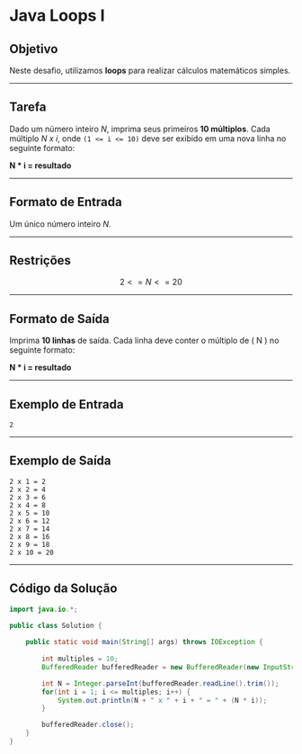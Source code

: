 # Java Loops I

## Objetivo

Neste desafio, utilizamos **loops** para realizar cálculos matemáticos simples.

---

## Tarefa

Dado um número inteiro *N*, imprima seus primeiros **10 múltiplos**. Cada múltiplo *N x i*, onde `(1 <= i <= 10)` deve ser exibido em uma nova linha no seguinte formato:

**N * i = resultado**

---

## Formato de Entrada

Um único número inteiro *N*.

---

## Restrições

$$
2 <= N <= 20
$$

---

## Formato de Saída

Imprima **10 linhas** de saída. Cada linha deve conter o múltiplo de \( N \) no seguinte formato:


**N * i = resultado**


---

## Exemplo de Entrada

```plaintext
2
```

---

## Exemplo de Saída

```plaintext
2 x 1 = 2
2 x 2 = 4
2 x 3 = 6
2 x 4 = 8
2 x 5 = 10
2 x 6 = 12
2 x 7 = 14
2 x 8 = 16
2 x 9 = 18
2 x 10 = 20
```

---

## Código da Solução

```java
import java.io.*;

public class Solution {
    
    public static void main(String[] args) throws IOException {
        
        int multiples = 10;
        BufferedReader bufferedReader = new BufferedReader(new InputStreamReader(System.in));

        int N = Integer.parseInt(bufferedReader.readLine().trim());
        for(int i = 1; i <= multiples; i++) {
            System.out.println(N + " x " + i + " = " + (N * i));
        }

        bufferedReader.close();
    }
}
```